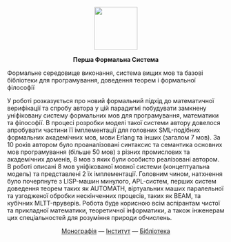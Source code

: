
<p align="center">
<picture>
<source media="(prefers-color-scheme: dark)" srcset="https://avatars.githubusercontent.com/u/17128096?s=400&u=66a63d4cdd9625b2b4b37d724cc00fe6401e5bd8&v=4">
<img src="https://avatars.githubusercontent.com/u/17128096?s=400&u=66a63d4cdd9625b2b4b37d724cc00fe6401e5bd8&v=4" width=100 lt="N2O.DEV">
</picture>
</p>

<p align="center"><strong> Перша Формальна Система </strong></p>

<p>Формальне середовище виконання, система вищих мов та базові бібліотеки для програмування, доведення теорем і формальної філософії</p>

<p>У роботі розказується про новий формальний підхід до математичної верифікації та спробу автора у цій парадигмі побудувати замкнену уніфіковану систему формальних мов для програмування, математики та філософії. В процесі розробки моделі такої системи автору довелося апробувати частини її імплементації для головних SML-подібних формальних академічних мов, мови Erlang та інших (загалом 7 мов). За 10 років автором було проаналізовані синтаксис та семантика основних мов програмування (більше 50 мов) з різних промислових та академічних доменів, 8 мов з яких були особисто реалізовані автором. В роботі описані 8 мов уніфікованої мовної системи (концептуальна модель) та представлені 2 їх імплементації.
Головним чином, натхнення було почерпнуте з LISP-машин минулого, APL-систем, перших систем доведення теорем таких як AUTOMATH, віртуальних маших паралельної та узгодженої обробки нескінченних процесів, таких як BEAM, та кубічних MLTT-пруверів. Робота буде корисною всім аспірантам чистої та прикладної математики, теоретичної інформатики, а також інженерам цих спеціальностей для розуміння природи обчислень.</p>

<p align="center">
<a href="https://formal.uno/monography.pdf">Монографія</a> —
<a href="https://groupoid.space/institute/">Інститут</a> —
<a href="https://groupoid.space/misc/library">Бібліотека</a>
</p>

